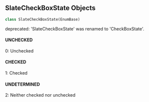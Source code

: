 ## SlateCheckBoxState Objects

```python
class SlateCheckBoxState(EnumBase)
```

deprecated: 'SlateCheckBoxState' was renamed to 'CheckBoxState'.

<a id="unreal.SlateCheckBoxState.UNCHECKED"></a>

#### UNCHECKED

0: Unchecked

<a id="unreal.SlateCheckBoxState.CHECKED"></a>

#### CHECKED

1: Checked

<a id="unreal.SlateCheckBoxState.UNDETERMINED"></a>

#### UNDETERMINED

2: Neither checked nor unchecked

<a id="unreal.TextOverflowPolicy"></a>